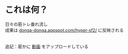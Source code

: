 # これは何？

日々の筋トレ垂れ流し  
成果は [donga-donga.appspot.com/hyper-sf2/](https://donga-donga.appspot.com/hyper-sf2/) に反映される  

　  
追記：密かに [動画](https://www.youtube.com/channel/UC05rA6ItN8wncI72OHDTbQA/playlists) をアップロードしている
